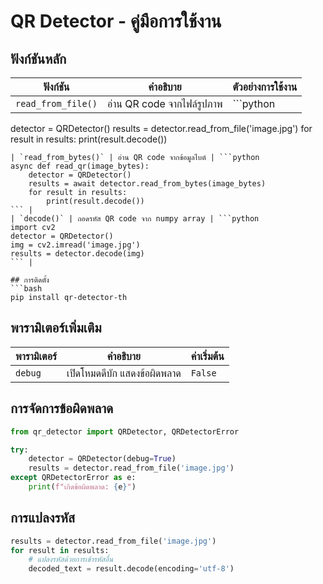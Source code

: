 # QR Detector - คู่มือการใช้งาน

## ฟังก์ชันหลัก

| ฟังก์ชัน | คำอธิบาย | ตัวอย่างการใช้งาน |
|----------|------------|-------------------|
| `read_from_file()` | อ่าน QR code จากไฟล์รูปภาพ | ```python
detector = QRDetector()
results = detector.read_from_file('image.jpg')
for result in results:
    print(result.decode())
``` |
| `read_from_bytes()` | อ่าน QR code จากข้อมูลไบต์ | ```python
async def read_qr(image_bytes):
    detector = QRDetector()
    results = await detector.read_from_bytes(image_bytes)
    for result in results:
        print(result.decode())
``` |
| `decode()` | ถอดรหัส QR code จาก numpy array | ```python
import cv2
detector = QRDetector()
img = cv2.imread('image.jpg')
results = detector.decode(img)
``` |

## การติดตั้ง
```bash
pip install qr-detector-th
```

## พารามิเตอร์เพิ่มเติม

| พารามิเตอร์ | คำอธิบาย | ค่าเริ่มต้น |
|-------------|------------|--------------|
| `debug` | เปิดโหมดดีบัก แสดงข้อผิดพลาด | `False` |

## การจัดการข้อผิดพลาด

```python
from qr_detector import QRDetector, QRDetectorError

try:
    detector = QRDetector(debug=True)
    results = detector.read_from_file('image.jpg')
except QRDetectorError as e:
    print(f"เกิดข้อผิดพลาด: {e}")
```

## การแปลงรหัส

```python
results = detector.read_from_file('image.jpg')
for result in results:
    # แปลงรหัสด้วยการเข้ารหัสอื่น
    decoded_text = result.decode(encoding='utf-8')
```


